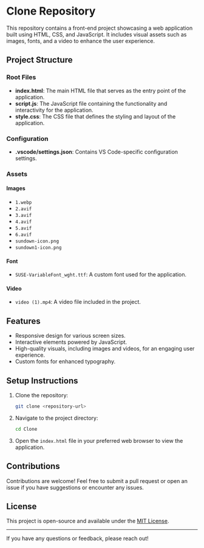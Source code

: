 # Clone Repository

This repository contains a front-end project showcasing a web application built using HTML, CSS, and JavaScript. It includes visual assets such as images, fonts, and a video to enhance the user experience.

## Project Structure

### Root Files
- **index.html**: The main HTML file that serves as the entry point of the application.
- **script.js**: The JavaScript file containing the functionality and interactivity for the application.
- **style.css**: The CSS file that defines the styling and layout of the application.

### Configuration
- **.vscode/settings.json**: Contains VS Code-specific configuration settings.

### Assets
#### Images
- `1.webp`
- `2.avif`
- `3.avif`
- `4.avif`
- `5.avif`
- `6.avif`
- `sundown-icon.png`
- `sundown1-icon.png`

#### Font
- `SUSE-VariableFont_wght.ttf`: A custom font used for the application.

#### Video
- `video (1).mp4`: A video file included in the project.

## Features
- Responsive design for various screen sizes.
- Interactive elements powered by JavaScript.
- High-quality visuals, including images and videos, for an engaging user experience.
- Custom fonts for enhanced typography.

## Setup Instructions
1. Clone the repository:
   ```bash
   git clone <repository-url>
   ```
2. Navigate to the project directory:
   ```bash
   cd Clone
   ```
3. Open the `index.html` file in your preferred web browser to view the application.

## Contributions
Contributions are welcome! Feel free to submit a pull request or open an issue if you have suggestions or encounter any issues.

## License
This project is open-source and available under the [MIT License](LICENSE).

---

If you have any questions or feedback, please reach out!
